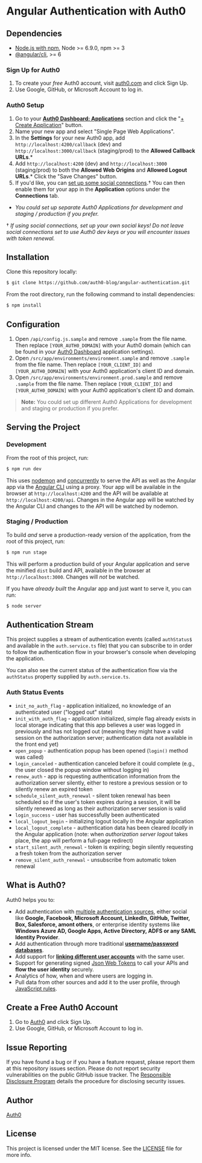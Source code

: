 # Angular Authentication with Auth0

## Dependencies

* [Node.js with npm](http://nodejs.org), Node >= 6.9.0, npm >= 3
* [@angular/cli](https://github.com/angular/angular-cli), >= 6

### Sign Up for Auth0

1. To create your _free_ Auth0 account, visit [auth0.com](https://auth0.com) and click Sign Up.
2. Use Google, GitHub, or Microsoft Account to log in.

### Auth0 Setup

1. Go to your [**Auth0 Dashboard: Applications**](https://manage.auth0.com/#/applications) section and click the "[+ Create Application](https://manage.auth0.com/#/applications/create)" button.
2. Name your new app and select "Single Page Web Applications".
3. In the **Settings** for your new Auth0 app, add `http://localhost:4200/callback` (dev) and `http://localhost:3000/callback` (staging/prod) to the **Allowed Callback URLs**.*
4. Add `http://localhost:4200` (dev) and `http://localhost:3000` (staging/prod) to both the **Allowed Web Origins** and **Allowed Logout URLs**.* Click the "Save Changes" button.
5. If you'd like, you can [set up some social connections](https://manage.auth0.com/#/connections/social).† You can then enable them for your app in the **Application** options under the **Connections** tab.

* _You could set up separate Auth0 Applications for development and staging / production if you prefer._

† _If using social connections, set up your own social keys! _Do not_ leave social connections set to use Auth0 dev keys or you will encounter issues with token renewal._

## Installation

Clone this repository locally:

```bash
$ git clone https://github.com/auth0-blog/angular-authentication.git
```

From the root directory, run the following command to install dependencies:

```bash
$ npm install
```

## Configuration

1. Open `/api/config.js.sample` and remove `.sample` from the file name. Then replace `[YOUR_AUTH0_DOMAIN]` with your Auth0 domain (which can be found in your [Auth0 Dashboard](https://manage.auth0.com) application settings).
2. Open `/src/app/environments/environment.sample` and remove `.sample` from the file name. Then replace `[YOUR_CLIENT_ID]` and `[YOUR_AUTH0_DOMAIN]` with your Auth0 application's client ID and domain.
3. Open `/src/app/environments/environment.prod.sample` and remove `.sample` from the file name. Then replace `[YOUR_CLIENT_ID]` and `[YOUR_AUTH0_DOMAIN]` with your Auth0 application's client ID and domain.

> **Note:** You could set up different Auth0 Applications for development and staging or production if you prefer.

## Serving the Project

### Development

From the root of this project, run:

```bash
$ npm run dev
```

This uses [nodemon](https://www.npmjs.com/package/nodemon) and [concurrently](https://www.npmjs.com/package/concurrently) to serve the API as well as the Angular app via the [Angular CLI](https://cli.angular.io) using a proxy. Your app will be available in the browser at `http://localhost:4200` and the API will be available at `http://localhost:4200/api`. Changes in the Angular app will be watched by the Angular CLI and changes to the API will be watched by nodemon.

### Staging / Production

To build _and_ serve a production-ready version of the application, from the root of this project, run:

```bash
$ npm run stage
```

This will perform a production build of your Angular application and serve the minified `dist` build and API, available in the browser at `http://localhost:3000`. Changes will _not_ be watched.

If you have _already built_ the Angular app and just want to serve it, you can run:

```bash
$ node server
```

## Authentication Stream

This project supplies a stream of authentication events (called `authStatus$` and available in the `auth.service.ts` file) that you can subscribe to in order to follow the authentication flow in your browser's console when developing the application.

You can also see the current status of the authentication flow via the `authStatus` property supplied by `auth.service.ts`.

### Auth Status Events

* `init_no_auth_flag` - application initialized, no knowledge of an authenticated user ("logged out" state)
* `init_with_auth_flag` - application initialized, simple flag already exists in local storage indicating that this app believes a user was logged in previously and has not logged out (meaning they might have a valid session on the authorization server; authentication data not available in the front end yet)
* `open_popup` - authentication popup has been opened (`login()` method was called)
* `login_canceled` - authentication canceled before it could complete (e.g., the user closed the popup window without logging in)
* `renew_auth` - app is requesting authentication information from the authorization server silently, either to restore a previous session or to silently renew an expired token
* `schedule_silent_auth_renewal` - silent token renewal has been scheduled so if the user's token expires during a session, it will be silently renewed as long as their authorization server session is valid
* `login_success` - user has successfully been authenticated
* `local_logout_begin` - initializing logout locally in the Angular application
* `local_logout_complete` - authentication data has been cleared _locally_ in the Angular application (note: when _authorization server logout_ takes place, the app will perform a full-page redirect)
* `start_silent_auth_renewal` - token is expiring; begin silently requesting a fresh token from the authorization server
* `remove_silent_auth_renewal` - unsubscribe from automatic token renewal

## What is Auth0?

Auth0 helps you to:

* Add authentication with [multiple authentication sources](https://docs.auth0.com/identityproviders), either social like **Google, Facebook, Microsoft Account, LinkedIn, GitHub, Twitter, Box, Salesforce, amont others**, or enterprise identity systems like **Windows Azure AD, Google Apps, Active Directory, ADFS or any SAML Identity Provider**.
* Add authentication through more traditional **[username/password databases](https://docs.auth0.com/mysql-connection-tutorial)**.
* Add support for **[linking different user accounts](https://docs.auth0.com/link-accounts)** with the same user.
* Support for generating signed [Json Web Tokens](https://docs.auth0.com/jwt) to call your APIs and **flow the user identity** securely.
* Analytics of how, when and where users are logging in.
* Pull data from other sources and add it to the user profile, through [JavaScript rules](https://docs.auth0.com/rules).

## Create a Free Auth0 Account

1. Go to [Auth0](https://auth0.com) and click Sign Up.
2. Use Google, GitHub, or Microsoft Account to log in.

## Issue Reporting

If you have found a bug or if you have a feature request, please report them at this repository issues section. Please do not report security vulnerabilities on the public GitHub issue tracker. The [Responsible Disclosure Program](https://auth0.com/whitehat) details the procedure for disclosing security issues.

## Author

[Auth0](auth0.com)

## License

This project is licensed under the MIT license. See the [LICENSE](LICENSE) file for more info.
